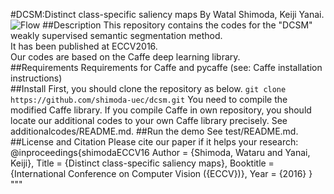#DCSM:Distinct class-specific saliency maps
By Watal Shimoda, Keiji Yanai.
![Flow](https://github.com/shimoda-uec/dcrm/blob/master/process.png "flow")
##Description
This repository contains the codes for the "DCSM" weakly supervised semantic segmentation method.  
It has been published at ECCV2016.  
Our codes are based on the Caffe deep learning library.  
##Requirements
Requirements for Caffe and pycaffe (see: Caffe installation instructions)  
##Install
First, you should clone the repository as below.
`git clone https://github.com/shimoda-uec/dcsm.git`
You need to compile the modified Caffe library.
If you compile Caffe in own repository, you should locate our additional codes to your own Caffe library precisely.
See additionalcodes/README.md.
##Run the demo
See test/README.md.  
##License and Citation
Please cite our paper if it helps your research:
    @inproceedings{shimodaECCV16
        Author = {Shimoda, Wataru and Yanai, Keiji},
        Title = {Distinct class-specific saliency maps},
        Booktitle = {International Conference on Computer Vision ({ECCV})},
        Year = {2016}
    }
"""
